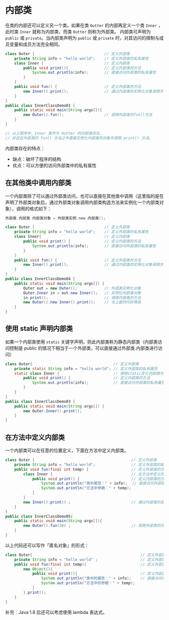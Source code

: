 # 内部类

在类的内部还可以定义另一个类。如果在类 `Outter` 的内部再定义一个类 `Inner` ，此时类 `Inner` 就称为内部类，而类 `Outter` 则称为外部类。
内部类可声明为 `public` 或 `private`。当内部类声明为 `public` 或 `private` 时，对其访问的限制与成员变量和成员方法完全相同。

```java
class Outer {                               // 定义外部类
    private String info = "hello world";    // 定义外部类的私有属性
    class Inner {                           // 定义内部类
        public void print(){                // 定义内部类的方法
            System.out.println(info);       // 直接访问外部类的私有属性
        }
    }
    public void fun() {                     // 定义外部类的方法
        new Inner().print();                // 通过内部类的实例化对象调用方法
    }
}
public class InnerClassDemo01 {
    public static void main(String args[]){
        new Outer().fun();                  // 调用外部类的fun()方法
    }
}

// 以上程序中，Inner 类作为 Outter 的内部类存在，
// 并且在外部类的 fun() 方法之中直接实例化内部类的对象并调用 print() 方法。
```

内部类存在的特点：

* 缺点：破坏了程序的结构
* 优点：可以方便的访问外部类中的私有属性

## 在其他类中调用内部类

一个内部类除了可以通过外部类访问，也可以直接在其他类中调用（这里指的是在声明了外部类对象后，通过外部类对象调用内部类构造方法来实例化一个内部类对象），调用的格式如下：

```java
外部类.内部类 内部类对象 = 外部类实例.new 内部类();
```

```java
class Outer {                               // 定义外部类
    private String info = "hello world";    // 定义外部类的私有属性
    class Inner{                            // 定义内部类
        public void print() {               // 定义内部类的方法
            System.out.println(info);       // 直接访问外部类的私有属性
        }
    }
    public void fun() {                     // 定义外部类的方法
        new Inner().print();                // 通过内部类的实例化对象调用方法
    }
}
public class InnerClassDemo04 {
    public static void main(String args[]) {
        Outer out = new Outer();            // 外部类实例化对象
        Outer.Inner in = out.new Inner();   // 实例化内部类对象
        in.print();                         // 调用内部类的方法
        new Outer().new Inner().print();    // 与上面的代码等效
    }
}
```

## 使用 static 声明内部类

如果一个内部类使用 `static` 关键字声明，则此内部类称为静态内部类（内部类访问控制是 public 的情况下相当于一个外部类，可以直接通过外部类.内部类进行访问）

```java
class Outer{                                    // 定义外部类
    private static String info = "hello world"; // 定义外部类的私有属性
    static class Inner {                        // 使用static定义内部类为外部类
        public void print() {                   // 定义内部类的方法
            System.out.println(info);           // 直接访问外部类的私有属性
        }
    }
}
public class InnerClassDemo03 {
    public static void main(String args[]) {
        new Outer.Inner().print();
    }
}
```

## 在方法中定义内部类

一个内部类可以在任意的位置定义，下面在方法中定义内部类。

```java
class Outer {                                           // 定义外部类
    private String info = "hello world";                // 定义外部类的私有属性
    public void fun(final int temp) {                   // 定义外部类的方法
        class Inner {                                   // 在方法中定义的内部类
            public void print() {                       // 定义内部类的方法
                System.out.println("类中属性：" + info);  // 直接访问外部类的私有属性
                System.out.println("方法中参数：" + temp);
            }
        }
        new Inner().print() ;                           // 通过内部类的实例化对象调用方法
    }
}
public class InnerClassDemo05{
    public static void main(String args[]){
        new Outer().fun(30) ;                           // 调用外部类的方法
    }
}
```

以上代码还可以写作「匿名对象」的形式：

```java
class Outer{                                                // 定义外部类
    private String info = "hello world" ;                   // 定义外部类的私有属性
    public void fun(final int temp){                        // 定义外部类的方法
        new Object(){
            public void print(){                            // 定义内部类的方法
                System.out.println("类中的属性：" + info);    // 直接访问外部类的私有属性
                System.out.println("方法中的参数：" + temp);
            }
        }.print();
    }
}
```

补充：Java 1.8 后还可以考虑使用 lambda 表达式。